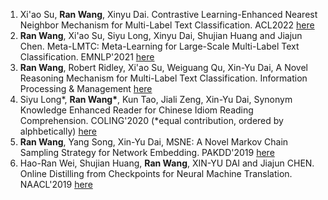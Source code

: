 1. Xi'ao Su, **Ran Wang**, Xinyu Dai. Contrastive Learning-Enhanced Nearest Neighbor Mechanism for Multi-Label Text Classification. ACL2022 [here](./2022ACL@CLkNNMLTC.md)
2. **Ran Wang**, Xi'ao Su, Siyu Long, Xinyu Dai, Shujian Huang and Jiajun Chen. Meta-LMTC: Meta-Learning for Large-Scale Multi-Label Text Classification. EMNLP'2021 [here](./2020EMNLP@MetaLMTC.md)
3. **Ran Wang**, Robert Ridley, Xi'ao Su, Weiguang Qu, Xin-Yu Dai, A Novel Reasoning Mechanism for Multi-Label Text Classification. Information Processing & Management [here](./2020IPM@ML-Reasoner.md)
4. Siyu Long\*, **Ran Wang\***, Kun Tao, Jiali Zeng, Xin-Yu Dai, Synonym Knowledge Enhanced Reader for Chinese Idiom Reading Comprehension. COLING'2020 (*equal contribution, ordered by alphbetically) [here](./2020COLING@SKER.md)
5. **Ran Wang**, Yang Song, Xin-Yu Dai, MSNE: A Novel Markov Chain Sampling Strategy for Network Embedding. PAKDD'2019 [here](./2019PAKDD@MSNE.md)
6. Hao-Ran Wei, Shujian Huang, **Ran Wang**, XIN-YU DAI and Jiajun CHEN. Online Distilling from Checkpoints for Neural Machine Translation. NAACL'2019 [here](./2019NAACL@ODC.md)
